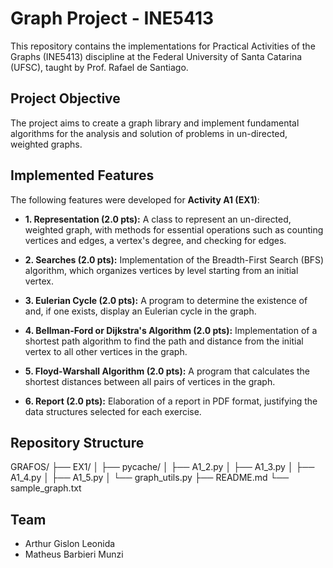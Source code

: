 # Graph Project - INE5413

This repository contains the implementations for Practical Activities of the Graphs (INE5413) discipline at the Federal University of Santa Catarina (UFSC), taught by Prof. Rafael de Santiago.

## Project Objective

The project aims to create a graph library and implement fundamental algorithms for the analysis and solution of problems in un-directed, weighted graphs.

## Implemented Features

The following features were developed for **Activity A1 (EX1)**:

* **1. Representation (2.0 pts):** A class to represent an un-directed, weighted graph, with methods for essential operations such as counting vertices and edges, a vertex's degree, and checking for edges.

* **2. Searches (2.0 pts):** Implementation of the Breadth-First Search (BFS) algorithm, which organizes vertices by level starting from an initial vertex.

* **3. Eulerian Cycle (2.0 pts):** A program to determine the existence of and, if one exists, display an Eulerian cycle in the graph.

* **4. Bellman-Ford or Dijkstra's Algorithm (2.0 pts):** Implementation of a shortest path algorithm to find the path and distance from the initial vertex to all other vertices in the graph.

* **5. Floyd-Warshall Algorithm (2.0 pts):** A program that calculates the shortest distances between all pairs of vertices in the graph.

* **6. Report (2.0 pts):** Elaboration of a report in PDF format, justifying the data structures selected for each exercise.

## Repository Structure

GRAFOS/
├── EX1/
│   ├── pycache/
│   ├── A1_2.py
│   ├── A1_3.py
│   ├── A1_4.py
│   ├── A1_5.py
│   └── graph_utils.py
├── README.md
└── sample_graph.txt

## Team

* Arthur Gislon Leonida
* Matheus Barbieri Munzi